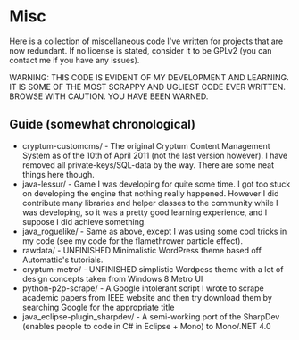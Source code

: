 # Misc
Here is a collection of miscellaneous code I've written for projects that are now redundant. If no license is stated, consider it to be GPLv2 (you can contact me if you have any issues). 

WARNING: THIS CODE IS EVIDENT OF MY DEVELOPMENT AND LEARNING. IT IS SOME OF THE MOST SCRAPPY AND UGLIEST CODE EVER WRITTEN. BROWSE WITH CAUTION. YOU HAVE BEEN WARNED. 

## Guide (somewhat chronological)
* cryptum-customcms/ - The original Cryptum Content Management System as of the 10th of April 2011 (not the last version however). I have removed all private-keys/SQL-data by the way. There are some neat things here though.
* java-lessur/ - Game I was developing for quite some time. I got too stuck on developing the engine that nothing really happened. However I did contribute many libraries and helper classes to the community while I was developing, so it was a pretty good learning experience, and I suppose I did achieve something. 
* java_roguelike/ - Same as above, except I was using some cool tricks in my code (see my code for the flamethrower particle effect). 
* rawdata/ - UNFINISHED Minimalistic WordPress theme based off Automattic's tutorials.
* cryptum-metro/ - UNFINISHED simplistic Wordpess theme with a lot of design concepts taken from Windows 8 Metro UI
* python-p2p-scrape/ - A Google intolerant script I wrote to scrape academic papers from IEEE website and then try download them by searching Google for the appropriate title
* java_eclipse-plugin_sharpdev/ - A semi-working port of the SharpDev (enables people to code in C# in Eclipse + Mono) to Mono/.NET 4.0